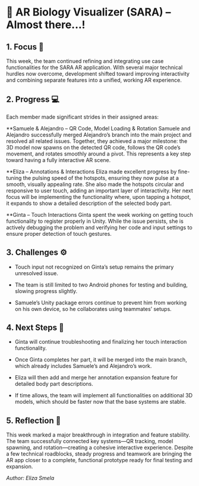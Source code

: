 # 🧬 AR Biology Visualizer (SARA) – Almost there...!

## 1. Focus 🧠
This week, the team continued refining and integrating use case functionalities for the SARA AR application. With several major technical hurdles now overcome, development shifted toward improving interactivity and combining separate features into a unified, working AR experience.

## 2. Progress 💻
Each member made significant strides in their assigned areas:

**Samuele & Alejandro – QR Code, Model Loading & Rotation
Samuele and Alejandro successfully merged Alejandro’s branch into the main project and resolved all related issues. Together, they achieved a major milestone: the 3D model now spawns on the detected QR code, follows the QR code’s movement, and rotates smoothly around a pivot. This represents a key step toward having a fully interactive AR scene.

**Eliza – Annotations & Interactions
Eliza made excellent progress by fine-tuning the pulsing speed of the hotspots, ensuring they now pulse at a smooth, visually appealing rate. She also made the hotspots circular and responsive to user touch, adding an important layer of interactivity. Her next focus will be implementing the functionality where, upon tapping a hotspot, it expands to show a detailed description of the selected body part.

**Ginta – Touch Interactions
Ginta spent the week working on getting touch functionality to register properly in Unity. While the issue persists, she is actively debugging the problem and verifying her code and input settings to ensure proper detection of touch gestures.

## 3. Challenges ⚙️

- Touch input not recognized on Ginta’s setup remains the primary unresolved issue.

- The team is still limited to two Android phones for testing and building, slowing progress slightly.

- Samuele’s Unity package errors continue to prevent him from working on his own device, so he collaborates using teammates’ setups.


## 4. Next Steps 🚀

- Ginta will continue troubleshooting and finalizing her touch interaction functionality.

- Once Ginta completes her part, it will be merged into the main branch, which already includes Samuele’s and Alejandro’s work.

- Eliza will then add and merge her annotation expansion feature for detailed body part descriptions.

- If time allows, the team will implement all functionalities on additional 3D models, which should be faster now that the base systems are stable.

## 5. Reflection 💬
This week marked a major breakthrough in integration and feature stability. The team successfully connected key systems—QR tracking, model spawning, and rotation—creating a cohesive interactive experience. Despite a few technical roadblocks, steady progress and teamwork are bringing the AR app closer to a complete, functional prototype ready for final testing and expansion.

*Author: Eliza Smela*
